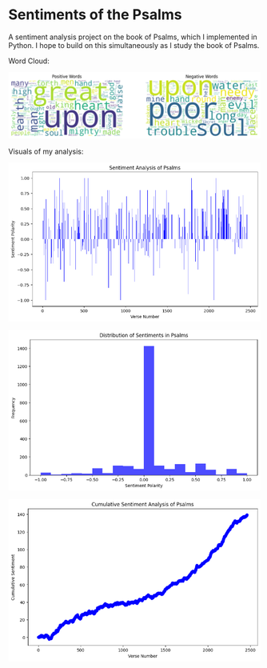 # Sentiments of the Psalms
A sentiment analysis project on the book of Psalms, which I implemented in Python. I hope to build on this simultaneously as I study the book of Psalms.

Word Cloud:

![Screenshot](https://raw.githubusercontent.com/Christo77793/Sentiments-of-the-Psalmist/refs/heads/main/Results/Output%204.png)

Visuals of my analysis:

![Screenshot](https://raw.githubusercontent.com/Christo77793/Sentiments-of-the-Psalmist/refs/heads/main/Results/Output%201.png)


![Screenshot](https://raw.githubusercontent.com/Christo77793/Sentiments-of-the-Psalmist/refs/heads/main/Results/Output%202.png)


![Screenshot](https://raw.githubusercontent.com/Christo77793/Sentiments-of-the-Psalmist/refs/heads/main/Results/Output%203.png)